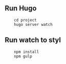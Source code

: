 ## Run Hugo

``` 
	cd project
	hugo server watch
```

## Run watch to styl

``` 
	npm install
	npm gulp
```